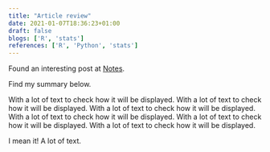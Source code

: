 ```yaml
---
title: "Article review"
date: 2021-01-07T18:36:23+01:00
draft: false 
blogs: ['R', 'stats']
references: ['R', 'Python', 'stats']
---
```


Found an interesting post at [Notes](https://jensadamczak.github.io/notes/). 

Find my summary below.

With a lot of text to check how it will be displayed.
With a lot of text to check how it will be displayed.
With a lot of text to check how it will be displayed.
With a lot of text to check how it will be displayed.
With a lot of text to check how it will be displayed.
With a lot of text to check how it will be displayed.

I mean it! A lot of text.
